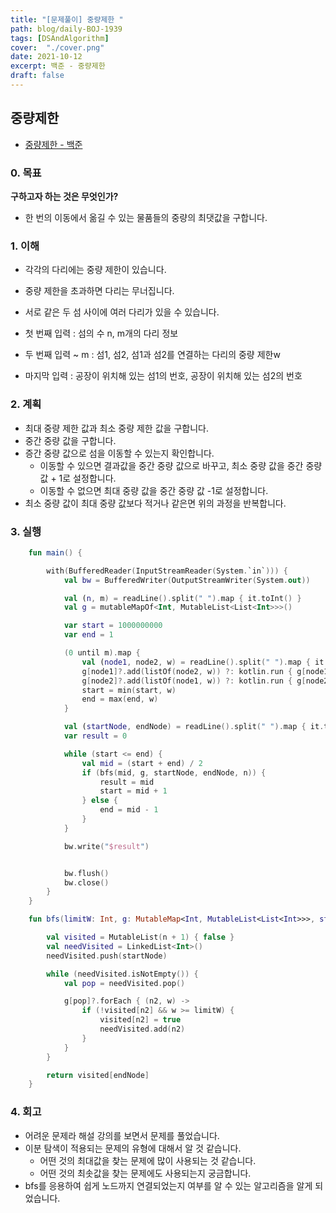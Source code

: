 ```yaml
---
title: "[문제풀이] 중량제한 "
path: blog/daily-BOJ-1939
tags: [DSAndAlgorithm]
cover:  "./cover.png"
date: 2021-10-12
excerpt: 백준 - 중량제한 
draft: false
---
```



## 중량제한 
* [중량제한   - 백준](https://www.acmicpc.net/problem/1939)

### 0. 목표 
**구하고자 하는 것은 무엇인가?**
- 한 번의 이동에서 옮길 수 있는 물품들의 중량의 최댓값을 구합니다.

### 1. 이해 

- 각각의 다리에는 중량 제한이 있습니다.
- 중량 제한을 초과하면 다리는 무너집니다.
- 서로 같은 두 섬 사이에 여러 다리가 있을 수 있습니다. 

- 첫 번째 입력 : 섬의 수 n, m개의 다리 정보
- 두 번째 입력 ~ m : 섬1, 섬2, 섬1과 섬2를 연결하는 다리의 중량 제한w
- 마지막 입력 : 공장이 위치해 있는 섬1의 번호, 공장이 위치해 있는 섬2의 번호



### 2. 계획

- 최대 중량 제한 값과 최소 중량 제한 값을 구합니다.
- 중간 중량 값을 구합니다.
- 증간 중량 값으로 섬을 이동할 수 있는지 확인합니다.
    - 이동할 수 있으면 결과값을 중간 중량 값으로 바꾸고, 최소 중량 값을 중간 중량 값 + 1로 설정합니다.
    - 이동할 수 없으면 최대 중량 값을 중간 중량 값 -1로 설정합니다.
- 최소 중량 값이 최대 중량 값보다 적거나 같은면 위의 과정을 반복합니다.


### 3. 실행
```kotlin
    fun main() {

        with(BufferedReader(InputStreamReader(System.`in`))) {
            val bw = BufferedWriter(OutputStreamWriter(System.out))

            val (n, m) = readLine().split(" ").map { it.toInt() }
            val g = mutableMapOf<Int, MutableList<List<Int>>>()

            var start = 1000000000
            var end = 1

            (0 until m).map {
                val (node1, node2, w) = readLine().split(" ").map { it.toInt() }
                g[node1]?.add(listOf(node2, w)) ?: kotlin.run { g[node1] = mutableListOf(listOf(node2, w)) }
                g[node2]?.add(listOf(node1, w)) ?: kotlin.run { g[node2] = mutableListOf(listOf(node1, w)) }
                start = min(start, w)
                end = max(end, w)
            }

            val (startNode, endNode) = readLine().split(" ").map { it.toInt() }
            var result = 0

            while (start <= end) {
                val mid = (start + end) / 2
                if (bfs(mid, g, startNode, endNode, n)) {
                    result = mid
                    start = mid + 1
                } else {
                    end = mid - 1
                }
            }

            bw.write("$result")


            bw.flush()
            bw.close()
        }
    }

    fun bfs(limitW: Int, g: MutableMap<Int, MutableList<List<Int>>>, startNode: Int, endNode: Int, n: Int): Boolean {

        val visited = MutableList(n + 1) { false }
        val needVisited = LinkedList<Int>()
        needVisited.push(startNode)

        while (needVisited.isNotEmpty()) {
            val pop = needVisited.pop()

            g[pop]?.forEach { (n2, w) ->
                if (!visited[n2] && w >= limitW) {
                    visited[n2] = true
                    needVisited.add(n2)
                }
            }
        }

        return visited[endNode]
    }
```

### 4. 회고 

- 어려운 문제라 해설 강의를 보면서 문제를 풀었습니다.
- 이분 탐색이 적용되는 문제의 유형에 대해서 알 것 같습니다. 
    - 어떤 것의 최대값을 찾는 문제에 많이 사용되는 것 같습니다. 
    - 어떤 것의 최솟값을 찾는 문제에도 사용되는지 궁금합니다.
- bfs를 응용하여 쉽게 노드까지 연결되었는지 여부를 알 수 있는 알고리즘을 알게 되었습니다.

